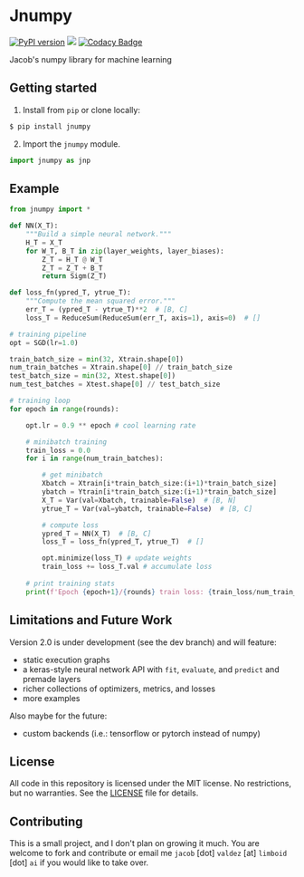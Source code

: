 # Jnumpy

[![PyPI version](https://badge.fury.io/py/jnumpy.svg)](https://badge.fury.io/py/jnumpy)
[![](https://img.shields.io/badge/license-MIT-blue)](https://github.com/JacobFV/jnumpy/blob/main/LICENSE)
[![Codacy Badge](https://api.codacy.com/project/badge/Grade/e1cb295484424f36acf2c813fae6f57e)](https://app.codacy.com/gh/JacobFV/jnumpy?utm_source=github.com&utm_medium=referral&utm_content=JacobFV/jnumpy&utm_campaign=Badge_Grade_Settings)

Jacob's numpy library for machine learning

## Getting started

1. Install from `pip` or clone locally:

```bash
$ pip install jnumpy
```

2. Import the `jnumpy` module.

```python
import jnumpy as jnp
```

## Example

```python
from jnumpy import *

def NN(X_T):
    """Build a simple neural network."""
    H_T = X_T
    for W_T, B_T in zip(layer_weights, layer_biases):
        Z_T = H_T @ W_T
        Z_T = Z_T + B_T
        return Sigm(Z_T)

def loss_fn(ypred_T, ytrue_T):
    """Compute the mean squared error."""
    err_T = (ypred_T - ytrue_T)**2  # [B, C]
    loss_T = ReduceSum(ReduceSum(err_T, axis=1), axis=0)  # [] 

# training pipeline
opt = SGD(lr=1.0)

train_batch_size = min(32, Xtrain.shape[0])
num_train_batches = Xtrain.shape[0] // train_batch_size
test_batch_size = min(32, Xtest.shape[0])
num_test_batches = Xtest.shape[0] // test_batch_size

# training loop
for epoch in range(rounds):

    opt.lr = 0.9 ** epoch # cool learning rate

    # minibatch training
    train_loss = 0.0
    for i in range(num_train_batches):

        # get minibatch
        Xbatch = Xtrain[i*train_batch_size:(i+1)*train_batch_size]
        ybatch = Ytrain[i*train_batch_size:(i+1)*train_batch_size]
        X_T = Var(val=Xbatch, trainable=False)  # [B, N]
        ytrue_T = Var(val=ybatch, trainable=False)  # [B, C]

        # compute loss
        ypred_T = NN(X_T)  # [B, C]
        loss_T = loss_fn(ypred_T, ytrue_T)  # []

        opt.minimize(loss_T) # update weights
        train_loss += loss_T.val # accumulate loss
    
    # print training stats
    print(f'Epoch {epoch+1}/{rounds} train loss: {train_loss/num_train_batches}')
```

## Limitations and Future Work

Version 2.0 is under development (see the dev branch) and will feature:
- static execution graphs
- a keras-style neural network API with `fit`, `evaluate`, and `predict` and premade layers
- richer collections of optimizers, metrics, and losses
- more examples

Also maybe for the future:
- custom backends (i.e.: tensorflow or pytorch instead of numpy)

## License

All code in this repository is licensed under the MIT license. No restrictions, but no warranties. See the [LICENSE](https://github.com/JacobFV/jnumpy/blob/main/LICENSE) file for details.

## Contributing

This is a small project, and I don't plan on growing it much. You are welcome to fork and contribute or email me `jacob` [dot] `valdez` [at] `limboid` [dot] `ai` if you would like to take over.